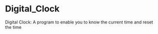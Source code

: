 # Digital_Clock
Digital Clock: A program to enable you to know the current time and reset the time 
